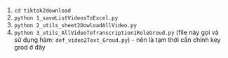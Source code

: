 1. `cd tiktok2download`
2. `python 1_saveListVideosToExcel.py`
3. `python 2_utils_sheet2DowloadAllVideo.py`
4. `python 3_utils_AllVideoToTranscription1RoleGroud.py`
(file này gọi và sử dụng hàm: `def_video2Text_Groud.py`) - nên là tạm thời cần chỉnh key grod ở đây

